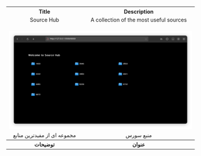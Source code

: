 <div align="center">
  <table align="center">
    <tr align="center">
      <th>Title</th>
      <th>Description</th>
    </tr>
    <tr align="center">
      <td>Source Hub</td>
      <td> A collection of the most useful sources </td>
    </tr>
    <tr>
      <td colspan="2"><br>
        <img src="./0000/shot.png" alt="Source Hub" title="Source Hub">
      </td>
    </tr>
    <tr align="center">
      <td> مجموعه ای از مفیدترین منابع </td>
      <td>منبع سورس</td>
    </tr>
    <tr>
      <th>توضیحات</th>
      <th>عنوان</th>
    </tr>
  </table>
</div>
